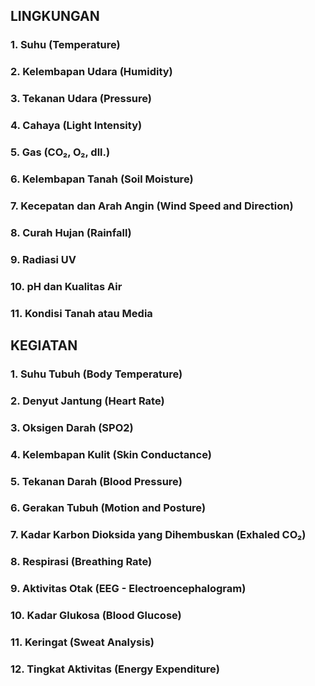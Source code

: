 ## LINGKUNGAN

### 1. **Suhu (Temperature)**

### 2. **Kelembapan Udara (Humidity)**

### 3. **Tekanan Udara (Pressure)**

### 4. **Cahaya (Light Intensity)**

### 5. **Gas (CO₂, O₂, dll.)**

### 6. **Kelembapan Tanah (Soil Moisture)**

### 7. **Kecepatan dan Arah Angin (Wind Speed and Direction)**

### 8. **Curah Hujan (Rainfall)**

### 9. **Radiasi UV**

### 10. **pH dan Kualitas Air**

### 11. **Kondisi Tanah atau Media**

## KEGIATAN

### 1. **Suhu Tubuh (Body Temperature)**

### 2. **Denyut Jantung (Heart Rate)**

### 3. **Oksigen Darah (SPO2)**

### 4. **Kelembapan Kulit (Skin Conductance)**

### 5. **Tekanan Darah (Blood Pressure)**

### 6. **Gerakan Tubuh (Motion and Posture)**

### 7. **Kadar Karbon Dioksida yang Dihembuskan (Exhaled CO₂)**

### 8. **Respirasi (Breathing Rate)**

### 9. **Aktivitas Otak (EEG - Electroencephalogram)**

### 10. **Kadar Glukosa (Blood Glucose)**

### 11. **Keringat (Sweat Analysis)**

### 12. **Tingkat Aktivitas (Energy Expenditure)**
